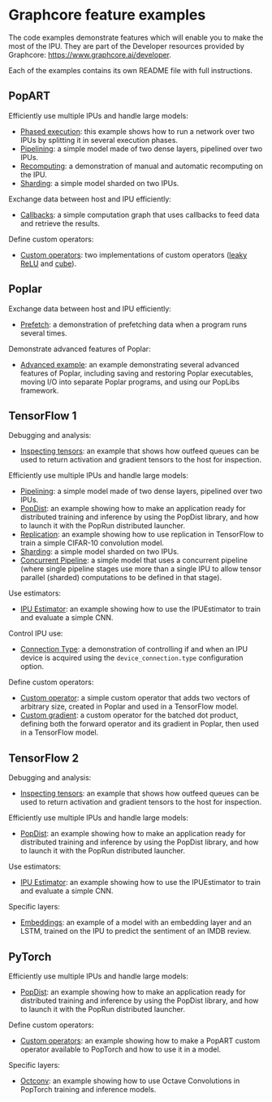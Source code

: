 # Graphcore feature examples

The code examples demonstrate features which will enable you to make the most of the IPU. They are part of the Developer resources provided by Graphcore: https://www.graphcore.ai/developer.

Each of the examples contains its own README file with full instructions.


## PopART

Efficiently use multiple IPUs and handle large models:
- [Phased execution](popart/phased_execution): this example shows how to run a network over two IPUs by splitting it in
several execution phases.
- [Pipelining](popart/pipelining): a simple model made of two dense layers, pipelined over two IPUs.
- [Recomputing](popart/recomputing): a demonstration of manual and automatic recomputing on the IPU.
- [Sharding](popart/sharding): a simple model sharded on two IPUs.

Exchange data between host and IPU efficiently:
- [Callbacks](popart/callbacks): a simple computation graph that uses callbacks to feed data and
retrieve the results.

Define custom operators:
- [Custom operators](popart/custom_operators): two implementations of custom operators 
([leaky ReLU](popart/custom_operators/leaky_relu_example) and [cube](popart/custom_operators/cube_op_example)).

## Poplar

Exchange data between host and IPU efficiently:
- [Prefetch](poplar/prefetch): a demonstration of prefetching data when a program runs several times.

Demonstrate advanced features of Poplar:
- [Advanced example](poplar/advanced_example): an example demonstrating several advanced features of Poplar, including
saving and restoring Poplar executables, moving I/O into separate Poplar programs, and using our PopLibs framework.


## TensorFlow 1

Debugging and analysis:
- [Inspecting tensors](tensorflow/inspecting_tensors): an example that shows how outfeed queues can be used to
return activation and gradient tensors to the host for inspection.

Efficiently use multiple IPUs and handle large models:
- [Pipelining](tensorflow/pipelining): a simple model made of two dense layers, pipelined over two IPUs.
- [PopDist](tensorflow/popdist): an example showing how to make an application ready for distributed training and inference by using the PopDist
library, and how to launch it with the PopRun distributed launcher.
- [Replication](tensorflow/replication): an example showing how to use replication in TensorFlow to train
a simple CIFAR-10 convolution model.
- [Sharding](tensorflow/sharding): a simple model sharded on two IPUs.
- [Concurrent Pipeline](tensorflow/concurrent_pipeline): a simple model that uses a concurrent pipeline (where single pipeline stages use more than a single IPU to allow tensor parallel (sharded) computations to be defined in that stage).

Use estimators:
- [IPU Estimator](tensorflow/ipuestimator): an example showing how to use the IPUEstimator to train and evaluate
a simple CNN.

Control IPU use:
- [Connection Type](tensorflow/connection_type): a demonstration of controlling if and when an IPU device is acquired using the `device_connection.type` configuration option.

Define custom operators:
- [Custom operator](tensorflow/custom_op): a simple custom operator that adds two vectors of arbitrary size, created in Poplar
and used in a TensorFlow model.
- [Custom gradient](tensorflow/custom_gradient): a custom operator for the batched dot product, defining both the forward
operator and its gradient in Poplar, then used in a TensorFlow model.


## TensorFlow 2

Debugging and analysis:
- [Inspecting tensors](tensorflow2/inspecting_tensors): an example that shows how outfeed queues can be used to
return activation and gradient tensors to the host for inspection.

Efficiently use multiple IPUs and handle large models:
- [PopDist](tensorflow/popdist): an example showing how to make an application ready for distributed training and inference by using the PopDist
library, and how to launch it with the PopRun distributed launcher.

Use estimators:
- [IPU Estimator](tensorflow2/ipu_estimator): an example showing how to use the IPUEstimator to train and evaluate
a simple CNN.

Specific layers:
- [Embeddings](tensorflow2/embeddings): an example of a model with an embedding layer and an
LSTM, trained on the IPU to predict the sentiment of an IMDB review.


## PyTorch

Efficiently use multiple IPUs and handle large models:
- [PopDist](pytorch/popdist): an example showing how to make an application ready for distributed training and inference by using the PopDist
library, and how to launch it with the PopRun distributed launcher.

Define custom operators:
- [Custom operators](pytorch/custom_op): an example showing how to make a PopART custom operator available
to PopTorch and how to use it in a model.

Specific layers:
- [Octconv](pytorch/octconv): an example showing how to use Octave Convolutions in PopTorch training and inference models.
